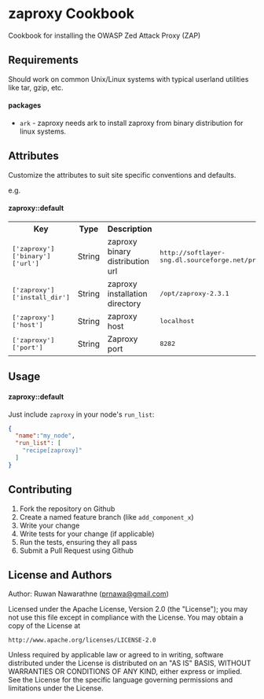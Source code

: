 zaproxy Cookbook
================
Cookbook for installing the OWASP Zed Attack Proxy (ZAP)


Requirements
------------
Should work on common Unix/Linux systems with typical userland utilities like tar, gzip, etc.

#### packages
- `ark` - zaproxy needs ark to install zaproxy from binary distribution for linux systems.

Attributes
----------
Customize the attributes to suit site specific conventions and defaults.

e.g.
#### zaproxy::default
<table>
  <tr>
    <th>Key</th>
    <th>Type</th>
    <th>Description</th>
    <th>Default</th>
  </tr>
  <tr>
    <td><tt>['zaproxy']['binary']['url']</tt></td>
    <td>String</td>
    <td>zaproxy binary distribution url</td>
    <td><tt>http://softlayer-sng.dl.sourceforge.net/project/zaproxy/2.3.1/ZAP_2.3.1_Linux.tar.gz</tt></td>
  </tr>
  <tr>
    <td><tt>['zaproxy']['install_dir']</tt></td>
    <td>String</td>
    <td>zaproxy installation directory</td>
    <td><tt>/opt/zaproxy-2.3.1</tt></td>
  </tr>
  <tr>
    <td><tt>['zaproxy']['host']</tt></td>
    <td>String</td>
    <td>zaproxy host</td>
    <td><tt>localhost</tt></td>
  </tr>
  <tr>
    <td><tt>['zaproxy']['port']</tt></td>
    <td>String</td>
    <td>Zaproxy port</td>
    <td><tt>8282</tt></td>
  </tr>
</table>

Usage
-----
#### zaproxy::default

Just include `zaproxy` in your node's `run_list`:

```json
{
  "name":"my_node",
  "run_list": [
    "recipe[zaproxy]"
  ]
}
```

Contributing
------------

1. Fork the repository on Github
2. Create a named feature branch (like `add_component_x`)
3. Write your change
4. Write tests for your change (if applicable)
5. Run the tests, ensuring they all pass
6. Submit a Pull Request using Github

License and Authors
-------------------
Author: Ruwan Nawarathne (<prnawa@gmail.com>) 

Licensed under the Apache License, Version 2.0 (the "License");
you may not use this file except in compliance with the License.
You may obtain a copy of the License at

    http://www.apache.org/licenses/LICENSE-2.0

Unless required by applicable law or agreed to in writing, software
distributed under the License is distributed on an "AS IS" BASIS,
WITHOUT WARRANTIES OR CONDITIONS OF ANY KIND, either express or implied.
See the License for the specific language governing permissions and
limitations under the License.
